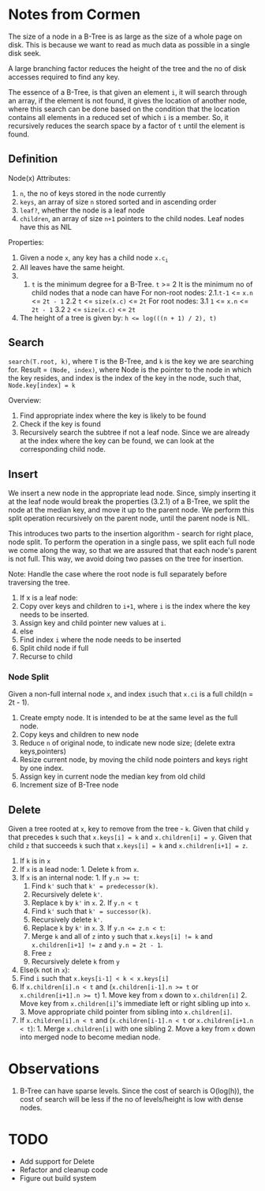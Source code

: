 # Notes from Cormen
The size of a node in a B-Tree is as large as the size of a whole page on disk.
This is because we want to read as much data as possible in a single disk seek.

A large branching factor reduces the height of the tree and the no of disk accesses
required to find any key.

The essence of a B-Tree, is that given an element `i`, it will search through an array,
if the element is not found, it gives the location of another node, where this search can be
done based on the condition that the location contains all elements in a reduced set of which
`i` is a member.
So, it recursively reduces the search space by a factor of `t` until the element is found.

## Definition
Node(x) Attributes:
1. `n`, the no of keys stored in the node currently
2. `keys`, an array of size `n` stored sorted and in ascending order
3. `leaf?`, whether the node is a leaf node
4. `children`, an array of size `n+1` pointers to the child nodes. Leaf nodes have this as NIL

Properties:
1. Given a node `x`, any key has a child node `x.c`<sub>`i`</sub>
2. All leaves have the same height.
3. 1. `t` is the minimum degree for a B-Tree. `t` >= 2
   It is the minimum no of child nodes that a node can have
    For non-root nodes:
    2.1.`t-1` <= `x.n` <= `2t - 1`
    2.2 `t` <= `size(x.c)` <= `2t`
    For root nodes:
    3.1  `1` <= `x.n` <= `2t - 1`
    3.2  `2` <= `size(x.c)` <= `2t`
4. The height of a tree is given by:
    `h <= log(((n + 1) / 2), t)`


## Search
`search(T.root, k)`, where `T` is the B-Tree, and `k` is the key we are searching for.
Result = `(Node, index)`, where Node is the pointer to the node in which the key resides, and index is the index of the key in the node, such that, `Node.key[index] = k`

Overview:
1. Find appropriate index where the key is likely to be found
2. Check if the key is found
3. Recursively search the subtree if not a leaf node. Since we are already at the index where the key can be found, we can look at the corresponding child node.

## Insert
We insert a new node in the appropriate lead node.
Since, simply inserting it at the leaf node would break the properties (3.2.1) of a B-Tree,
we split the node at the median key, and move it up to the parent node.
We perform this split operation recursively on the parent node, until the parent node is NIL.

This introduces two parts to the insertion algorithm - search for right place, node split.
To perform the operation in a single pass, we split each full node we come along the way,
so that we are assured that that each node's parent is not full.
This way, we avoid doing two passes on the tree for insertion.

Note: Handle the case where the root node is full separately before traversing the tree.

1. If x is a leaf node:
  1. Copy over keys and children to `i+1`, where `i` is the index where the key needs to be inserted.
  2. Assign key and child pointer new values at `i`.
2. else
  1. Find index `i` where the node needs to be inserted
  2. Split child node if full
  3. Recurse to child


### Node Split
Given a non-full internal node `x`, and index `i`such that `x.ci` is a full child(n = 2t - 1).
1. Create empty node. It is intended to be at the same level as the full node.
2. Copy keys and children to new node
3. Reduce `n` of original node, to indicate new node size; (delete extra keys,pointers)
4. Resize current node, by moving the child node pointers and keys right by one index.
5. Assign key in current node the median key from old child
6. Increment size of B-Tree node


## Delete
Given a tree rooted at `x`, key to remove from the tree - `k`.
Given that child `y` that precedes `k` such that `x.keys[i] = k` and `x.children[i] = y`.
Given that child `z` that succeeds `k` such that `x.keys[i] = k` and `x.children[i+1] = z`.
1. If `k` is in `x`
  1. If `x` is a lead node:
    1. Delete `k` from `x`.
  2. If `x` is an internal node:
    1. If `y.n >= t`:
      1. Find `k'` such that `k' = predecessor(k)`.
      2. Recursively delete `k'`.
      3. Replace `k` by `k'` in `x`.
    2. If `y.n < t`
      1. Find `k'` such that `k' = successor(k)`.
      2. Recursively delete `k'`.
      3. Replace `k` by `k'` in `x`.
    3. If `y.n <= z.n < t`:
      1. Merge `k` and all of `z` into `y` such that `x.keys[i] != k` and `x.children[i+1] != z` and `y.n = 2t - 1`.
      2. Free `z`
      3. Recursively delete `k` from `y`
2. Else(`k` not in `x`):
  1. Find `i` such that `x.keys[i-1] < k < x.keys[i]`
  2. If `x.children[i].n < t` and (`x.children[i-1].n >= t` or `x.children[i+1].n >= t`)
    1. Move key from `x` down to `x.children[i]`
    2. Move key from `x.children[i]`'s immediate left or right sibling up into `x`.
    3. Move appropriate child pointer from sibling into `x.children[i]`.
  3. If `x.children[i].n < t` and (`x.children[i-1].n < t` or `x.children[i+1.n < t`):
    1. Merge `x.children[i]` with one sibling
    2. Move a key from `x` down into merged node to become median node.


# Observations
1. B-Tree can have sparse levels. Since the cost of search is O(log(h)),
the cost of search will be less if the no of levels/height is low with dense nodes.

# TODO
- Add support for Delete
- Refactor and cleanup code
- Figure out build system
